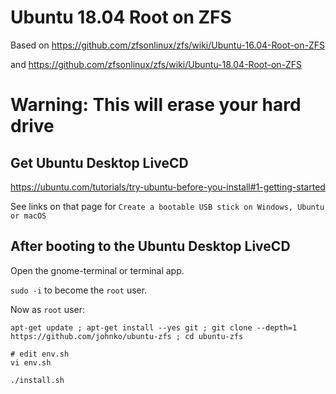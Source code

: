 # Ubuntu 18.04 Root on ZFS

Based on https://github.com/zfsonlinux/zfs/wiki/Ubuntu-16.04-Root-on-ZFS 

and https://github.com/zfsonlinux/zfs/wiki/Ubuntu-18.04-Root-on-ZFS

# Warning: This will erase your hard drive

## Get Ubuntu Desktop LiveCD

https://ubuntu.com/tutorials/try-ubuntu-before-you-install#1-getting-started

See links on that page for `Create a bootable USB stick on Windows, Ubuntu or macOS`

## After booting to the Ubuntu Desktop LiveCD

Open the gnome-terminal or terminal app.

`sudo -i` to become the `root` user.

Now as `root` user:

```
apt-get update ; apt-get install --yes git ; git clone --depth=1 https://github.com/johnko/ubuntu-zfs ; cd ubuntu-zfs

# edit env.sh
vi env.sh

./install.sh
```

